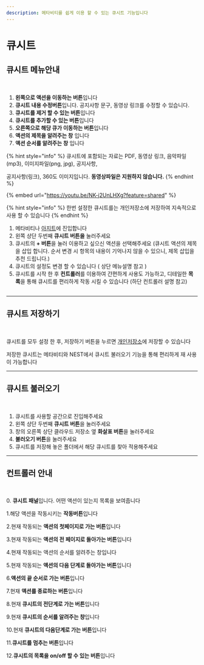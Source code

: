 ```yaml
---
description: 메타비티를 쉽게 이용 할 수 있는 큐시트 기능입니다
---
```


# 큐시트

## 큐시트 메뉴안내

<figure><img src="../.gitbook/assets/스크린샷-2023-11-23-오전-11.20.15.png" alt=""><figcaption></figcaption></figure>

1. **왼쪽으로 액션을 이동하는 버튼**입니다
2. **큐시트 내용 수정버튼**입니다. 공지사항 문구, 동영상 링크를 수정할 수 있습니다.
3. **큐시트를 제거 할 수 있는 버튼**입니다&#x20;
4. **큐시트를 추가할 수 있는 버튼**입니다&#x20;
5. **오른쪽으로 해당 큐가 이동하는 버튼**입니다&#x20;
6. **액션의 제목을 알려주는 창** 입니다
7. **액션 순서를 알려주는 창** 입니다&#x20;

{% hint style="info" %}
큐시트에 포함되는 자료는 PDF, 동영상 링크, 음악파일(mp3), 이미지파일(png, jpg), 공지사항,&#x20;

공지사항(링크), 360도 이미지입니다. **동영상파일은 지원하지 않습니다.**
{% endhint %}

{% embed url="https://youtu.be/NK-j2UnLHXg?feature=shared" %}

{% hint style="info" %}
한번 설정한 큐시트를는 개인저장소에 저장하여 지속적으로 사용 할 수 있습니다&#x20;
{% endhint %}

1. 메타비티나 [아지트](undefined-1-1.md)에 진입합니다
2. 왼쪽 상단 두번째 **큐시트 버튼을** 눌러주세요
3. 큐시트의 **+ 버튼**을 눌러 이용하고 싶으신 액션을 선택해주세요 (큐시트 액션의 제목을 삽입 합니다.  순서 변경 시 항목의 내용이 기억나지 않을 수 있으니, 제목 삽입을 추천 드립니다.)
4. 큐시트의 설정도 변경 할 수 있습니다 ( 상단 메뉴설명 참고 )&#x20;
5. 큐시트를 시작 한 후 **컨트롤러**를 이용하여 간편하게 사용도 가능하고, 디테일한 **목록**을 통해 큐시트를 편리하게 작동 시킬 수 있습니다 (하단 컨트롤러 설명 참고)

##

***

## 큐시트 저장하기&#x20;

<figure><img src="../.gitbook/assets/스크린샷-2023-11-23-오후-12.06.14.png" alt=""><figcaption></figcaption></figure>

큐시트를 모두 설정 한 후,  저장하기 버튼을 누르면 [개인저장소](undefined-2.md)에 저장할 수 있습니다&#x20;

저장한 큐시트는 메타비티와 NEST에서 큐시트 불러오기 기능을 통해 편리하게 재 사용이 가능합니다&#x20;





***

## 큐시트 불러오기

<figure><img src="../.gitbook/assets/스크린샷 2023-11-23 오후 12.10.09 복사.png" alt=""><figcaption></figcaption></figure>

1. 큐시트를 사용할 공간으로 진입해주세요
2. 왼쪽 상단 두번째 **큐시트 버튼**을 눌러주세요
3. 창의 오른쪽 상단 클라우드 저장소 옆 **화살표 버튼**을 눌러주세요
4. **불러오기 버튼**을 눌러주세요
5. 큐시트를 저장해 놓은 폴더에서 해당 큐시트를 찾아 적용해주세요



***

## 컨트롤러 안내

<figure><img src="../.gitbook/assets/스크린샷-2023-11-23-오전-11.31.31.png" alt=""><figcaption></figcaption></figure>

0\. **큐시트 패널**입니다. 어떤 액션이 있는지 목록을 보여줍니다&#x20;

1.해당 액션을 작동시키는 **작동버튼**입니다

2.현재 작동되는 **액션의 첫페이지로 가는 버튼**입니다

3.현재 작동되는 **액션의 전 페이지로 돌아가는 버튼**입니다&#x20;

4.현재 작동되는 액션의 순서를 알려주는 창입니다&#x20;

5.현재 작동되는 **액션의 다음 단계로 돌아가는 버튼**입니다&#x20;

6.**액션의 끝 순서로 가는 버튼**입니다&#x20;

7.현재 **액션를 종료하는 버튼**입니다&#x20;

8.현재 **큐시트의 전단계로 가는 버튼**입니다&#x20;

9.현재 **큐시트의 순서를 알려주는 창**입니다&#x20;

10.현재 **큐시트의 다음단계로 가는 버튼**입니다&#x20;

11.**큐시트를 멈추는 버튼**입니다&#x20;

12.**큐시트의 목록을 on/off 할 수 있는 버튼**입니다&#x20;







